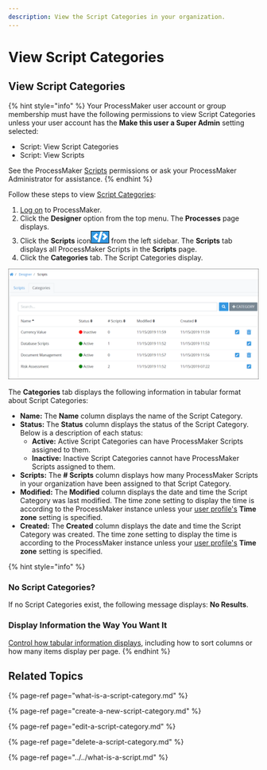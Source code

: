 ```yaml
---
description: View the Script Categories in your organization.
---
```


# View Script Categories

## View Script Categories

{% hint style="info" %}
Your ProcessMaker user account or group membership must have the following permissions to view Script Categories unless your user account has the **Make this user a Super Admin** setting selected:

* Script: View Script Categories
* Script: View Scripts

See the ProcessMaker [Scripts](../../../../processmaker-administration/permission-descriptions-for-users-and-groups.md#scripts) permissions or ask your ProcessMaker Administrator for assistance.
{% endhint %}

Follow these steps to view [Script Categories](what-is-a-script-category.md):

1. [Log on](../../../../using-processmaker/log-in.md#log-in) to ProcessMaker.
2. Click the **Designer** option from the top menu. The **Processes** page displays.
3. Click the **Scripts** icon![](../../../../.gitbook/assets/scripts-icon-processes.png) from the left sidebar. The **Scripts** tab displays all ProcessMaker Scripts in the **Scripts** page.
4. Click the **Categories** tab. The Script Categories display.

![&quot;Categories&quot; tab in the &quot;Scripts&quot; page](../../../../.gitbook/assets/scripts-category-page-processes.png)

The **Categories** tab displays the following information in tabular format about Script Categories:

* **Name:** The **Name** column displays the name of the Script Category.
* **Status:** The **Status** column displays the status of the Script Category. Below is a description of each status:
  * **Active:** Active Script Categories can have ProcessMaker Scripts assigned to them.
  * **Inactive:** Inactive Script Categories cannot have ProcessMaker Scripts assigned to them.
* **Scripts:** The **\# Scripts** column displays how many ProcessMaker Scripts in your organization have been assigned to that Script Category.
* **Modified:** The **Modified** column displays the date and time the Script Category was last modified. The time zone setting to display the time is according to the ProcessMaker instance unless your [user profile's](../../../../using-processmaker/profile-settings.md#change-your-profile-settings) **Time zone** setting is specified.
* **Created:** The **Created** column displays the date and time the Script Category was created. The time zone setting to display the time is according to the ProcessMaker instance unless your [user profile's](../../../../using-processmaker/profile-settings.md#change-your-profile-settings) **Time zone** setting is specified.

{% hint style="info" %}
### No Script Categories? <a id="no-processes"></a>

If no Script Categories exist, the following message displays: **No Results**.

### Display Information the Way You Want It <a id="display-information-the-way-you-want-it"></a>

​[Control how tabular information displays](https://processmaker.gitbook.io/processmaker-4-community/-LPblkrcFWowWJ6HZdhC/~/drafts/-LWD5skTaOptuIWIWk76/primary/using-processmaker/control-how-requests-display-in-a-tab), including how to sort columns or how many items display per page.
{% endhint %}

## Related Topics

{% page-ref page="what-is-a-script-category.md" %}

{% page-ref page="create-a-new-script-category.md" %}

{% page-ref page="edit-a-script-category.md" %}

{% page-ref page="delete-a-script-category.md" %}

{% page-ref page="../../what-is-a-script.md" %}


